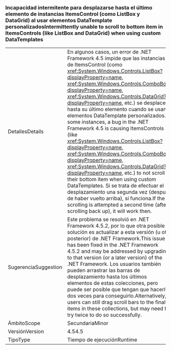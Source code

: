 ### <a name="intermittently-unable-to-scroll-to-bottom-item-in-itemscontrols-like-listbox-and-datagrid-when-using-custom-datatemplates"></a><span data-ttu-id="98459-101">Incapacidad intermitente para desplazarse hasta el último elemento de instancias ItemsControl (como ListBox y DataGrid) al usar elementos DataTemplate personalizados</span><span class="sxs-lookup"><span data-stu-id="98459-101">Intermittently unable to scroll to bottom item in ItemsControls (like ListBox and DataGrid) when using custom DataTemplates</span></span>

|   |   |
|---|---|
|<span data-ttu-id="98459-102">Detalles</span><span class="sxs-lookup"><span data-stu-id="98459-102">Details</span></span>|<span data-ttu-id="98459-103">En algunos casos, un error de .NET Framework 4.5 impide que las instancias de ItemsControl (como <xref:System.Windows.Controls.ListBox?displayProperty=name>, <xref:System.Windows.Controls.ComboBox?displayProperty=name>, <xref:System.Windows.Controls.DataGrid?displayProperty=name>, etc.) se desplacen hasta su último elemento cuando se usan elementos DataTemplate personalizados.</span><span class="sxs-lookup"><span data-stu-id="98459-103">In some instances, a bug in the .NET Framework 4.5 is causing ItemsControls (like <xref:System.Windows.Controls.ListBox?displayProperty=name>, <xref:System.Windows.Controls.ComboBox?displayProperty=name>, <xref:System.Windows.Controls.DataGrid?displayProperty=name>, etc.) to not scroll to their bottom item when using custom DataTemplates.</span></span> <span data-ttu-id="98459-104">Si se trata de efectuar el desplazamiento una segunda vez (después de haber vuelto arriba), sí funciona.</span><span class="sxs-lookup"><span data-stu-id="98459-104">If the scrolling is attempted a second time (after scrolling back up), it will work then.</span></span>|
|<span data-ttu-id="98459-105">Sugerencia</span><span class="sxs-lookup"><span data-stu-id="98459-105">Suggestion</span></span>|<span data-ttu-id="98459-106">Este problema se resolvió en .NET Framework 4.5.2, por lo que otra posible solución es actualizar a esta versión (u otra posterior) de .NET Framework.</span><span class="sxs-lookup"><span data-stu-id="98459-106">This issue has been fixed in the .NET Framework 4.5.2 and may be addressed by upgrading to that version (or a later version) of the .NET Framework.</span></span> <span data-ttu-id="98459-107">Los usuarios también pueden arrastrar las barras de desplazamiento hasta los últimos elementos de estas colecciones, pero puede ser posible que tengan que hacerlo dos veces para conseguirlo.</span><span class="sxs-lookup"><span data-stu-id="98459-107">Alternatively, users can still drag scroll bars to the final items in these collections, but may need to try twice to do so successfully.</span></span>|
|<span data-ttu-id="98459-108">Ámbito</span><span class="sxs-lookup"><span data-stu-id="98459-108">Scope</span></span>|<span data-ttu-id="98459-109">Secundaria</span><span class="sxs-lookup"><span data-stu-id="98459-109">Minor</span></span>|
|<span data-ttu-id="98459-110">Versión</span><span class="sxs-lookup"><span data-stu-id="98459-110">Version</span></span>|<span data-ttu-id="98459-111">4.5</span><span class="sxs-lookup"><span data-stu-id="98459-111">4.5</span></span>|
|<span data-ttu-id="98459-112">Tipo</span><span class="sxs-lookup"><span data-stu-id="98459-112">Type</span></span>|<span data-ttu-id="98459-113">Tiempo de ejecución</span><span class="sxs-lookup"><span data-stu-id="98459-113">Runtime</span></span>|


